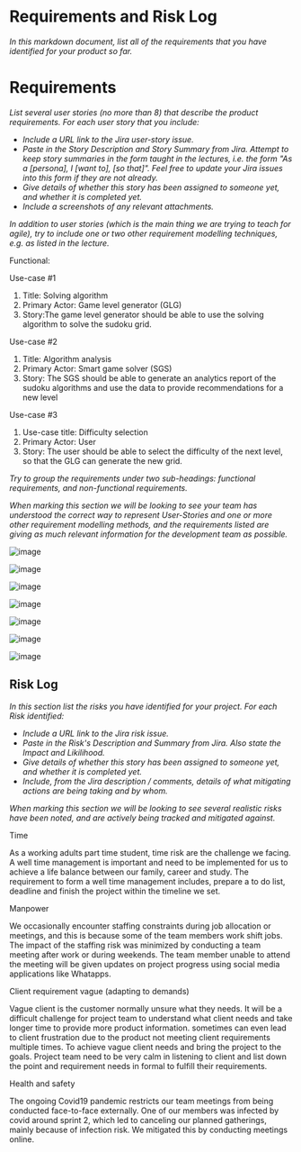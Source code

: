 # Requirements and Risk Log

*In this markdown document, list all of the requirements that you have identified for your product so far.*

# Requirements

*List several user stories (no more than 8) that describe the product requirements. For each user story that you include:*

* *Include a URL link to the Jira user-story issue.*
* *Paste in the Story Description and Story Summary from Jira.  Attempt to keep story summaries in the form taught in the lectures, i.e. the form "As a [persona], I [want to], [so that]".  Feel free to update your Jira issues into this form if they are not already.*
* *Give details of whether this story has been assigned to someone yet, and whether it is completed yet.*
* *Include a screenshots of any relevant attachments.*

*In addition to user stories (which is the main thing we are trying to teach for agile), try to include one or two other requirement modelling techniques, e.g. as listed in the lecture.*

Functional: 

Use-case #1
1. Title: Solving algorithm	
2. Primary Actor: Game level generator (GLG)
3. Story:The game level generator should be able to use the solving algorithm to solve the sudoku grid. 

Use-case #2
1. Title: Algorithm analysis 
2. Primary Actor: Smart game solver (SGS)
3. Story: The SGS should be able to generate an analytics report of the sudoku algorithms and use the data to provide recommendations for a new level

Use-case #3
1. Use-case title: Difficulty selection
2. Primary Actor: User
3. Story: The user should be able to select the difficulty of the next level, so that the GLG can generate the new grid. 

*Try to group the requirements under two sub-headings: functional requirements, and non-functional requirements.*

*When marking this section we will be looking to see your team has understood the correct way to represent User-Stories and one or more other requirement modelling methods, and the requirements listed are giving as much relevant information for the development team as possible.*

![image](https://user-images.githubusercontent.com/56427412/181870991-72454306-dee6-47e7-a950-8e68fae3d105.png)

![image](https://user-images.githubusercontent.com/56427412/181766598-b32c3634-aac7-4885-bcf3-1a0b86183e17.png)

![image](https://user-images.githubusercontent.com/56427412/181766676-dac48e4c-1e04-4776-98b9-39d88147d398.png)

![image](https://user-images.githubusercontent.com/56427412/181766835-a386fdcf-d3c1-46f5-866d-609807ed3fc0.png)

![image](https://user-images.githubusercontent.com/56427412/181767079-ac7bcca8-c369-49cc-9ec1-e73bc3b34e09.png)

![image](https://user-images.githubusercontent.com/56427412/181767254-7f5d3c10-c465-4c23-9cd5-c738fdbe17b2.png)

![image](https://user-images.githubusercontent.com/56427412/181767453-70c4c98f-c247-42e8-8b09-bd1fd565d5fb.png)


## Risk Log

*In this section list the risks you have identified for your project.  For each Risk identified:*

* *Include a URL link to the Jira risk issue.* 
* *Paste in the Risk's Description and Summary from Jira.  Also state the Impact and Likilihood.*
* *Give details of whether this story has been assigned to someone yet, and whether it is completed yet.*
* *Include, from the Jira description / comments, details of what mitigating actions are being taking and by whom.*

*When marking this section we will be looking to see several realistic risks have been noted, and are actively being tracked and mitigated against.*

Time

As a working adults part time student, time risk are the challenge we facing. A well time management is important and need to be implemented for us to achieve a 
life balance between our family, career and study. The requirement to form a well time management includes, prepare a to do list, deadline and finish the project within the timeline we set. 

Manpower

We occasionally encounter staffing constraints during job allocation or meetings, and this is because some of the team members work shift jobs. The impact of the staffing risk was minimized by conducting a team meeting after work or during weekends. The team member unable to attend the meeting will be given updates on project progress using social media applications like Whatapps.

Client requirement vague (adapting to demands)

Vague client is the customer normally unsure what they needs. It will be a difficult challenge for project team to understand what client needs and take longer time to 
provide more product information. sometimes can even lead to client frustration due to the product not meeting client requirements multiple times. To achieve vague client needs and bring the project to the goals. Project team need to be very calm in listening to client and list down the point and requirement needs in formal to fulfill their requirements.

Health and safety

The ongoing Covid19 pandemic restricts our team meetings from being conducted face-to-face externally. One of our members was infected by covid around sprint 2, which led to canceling our planned gatherings, mainly because of infection risk. We mitigated this by conducting meetings online.
